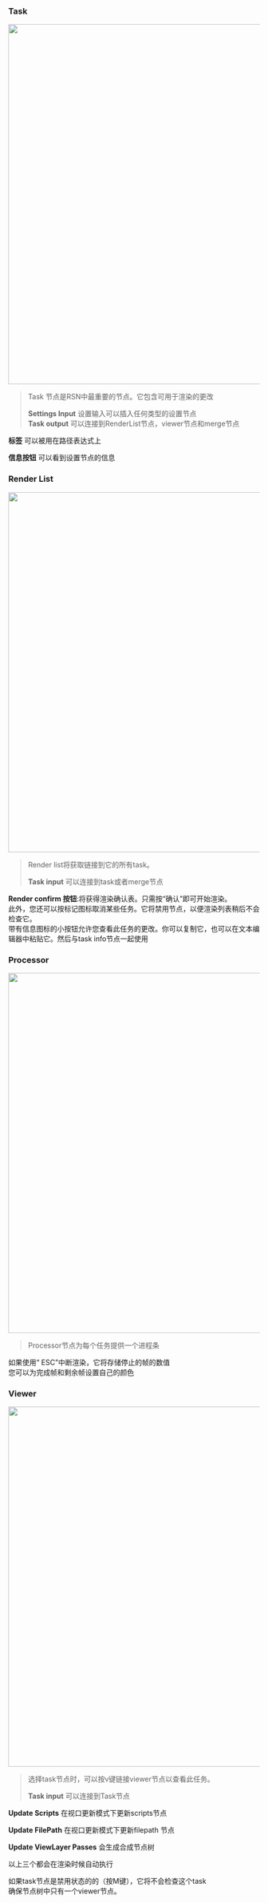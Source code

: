 <!-- panels:start -->

<!-- div:title-panel -->

### Task

<!-- div:left-panel -->

<img src="media/img/nodeTask/1.png" width="720px">

<!-- div:right-panel -->

> Task 节点是RSN中最重要的节点。它包含可用于渲染的更改
>
> **Settings Input** 设置输入可以插入任何类型的设置节点<br>**Task output** 可以连接到RenderList节点，viewer节点和merge节点

**标签** 可以被用在路径表达式上

**信息按钮** 可以看到设置节点的信息

<!-- panels:end -->

<!-- panels:start -->

<!-- div:title-panel -->

### Render List

<!-- div:left-panel -->

<img src="media/img/nodeTask/2.png" width="720px">

<!-- div:right-panel -->

> Render list将获取链接到它的所有task。<br>
>
>**Task input** 可以连接到task或者merge节点

**Render confirm 按钮**:将获得渲染确认表。只需按“确认”即可开始渲染。<br>此外，您还可以按标记图标取消某些任务。它将禁用节点，以便渲染列表稍后不会检查它。<br>带有信息图标的小按钮允许您查看此任务的更改。你可以复制它，也可以在文本编辑器中粘贴它。然后与task info节点一起使用

<!-- panels:end -->

<!-- panels:start -->

<!-- div:title-panel -->

### Processor

<!-- div:left-panel -->

<img src="media/img/nodeTask/3.png" width="720px">

<!-- div:right-panel -->

> Processor节点为每个任务提供一个进程条<br>

如果使用“ ESC”中断渲染，它将存储停止的帧的数值<br>您可以为完成帧和剩余帧设置自己的颜色

<!-- panels:end -->

<!-- panels:start -->

<!-- div:title-panel -->

### Viewer

<!-- div:left-panel -->

<img src="media/img/nodeTask/4.png" width="720px">

<!-- div:right-panel -->

> 选择task节点时，可以按v键链接viewer节点以查看此任务。<br>
>
> **Task input** 可以连接到Task节点

**Update Scripts** 在视口更新模式下更新scripts节点

**Update FilePath** 在视口更新模式下更新filepath 节点

**Update ViewLayer Passes** 会生成合成节点树

以上三个都会在渲染时候自动执行

如果task节点是禁用状态的的（按M键），它将不会检查这个task<br>确保节点树中只有一个viewer节点。

<!-- panels:end -->